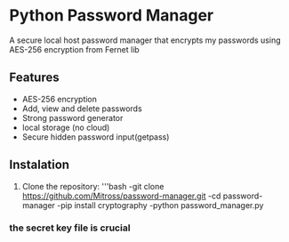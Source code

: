 # Python Password Manager

A secure local host password manager that encrypts my passwords using AES-256 encryption from Fernet lib

## Features 
  - AES-256 encryption
  - Add, view and delete passwords
  - Strong password generator
  - local storage (no cloud)
  - Secure hidden password input(getpass)

## Instalation
  1. Clone the repository:
     '''bash
       -git clone https://github.com/Mitross/password-manager.git
       -cd password-manager
       -pip install cryptography
       -python password_manager.py

### the secret key file is crucial
